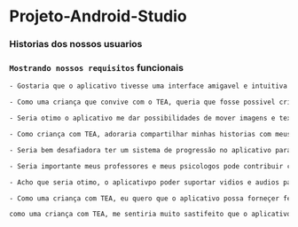 # Projeto-Android-Studio

### Historias dos nossos usuarios

### `Mostrando nossos requisitos` funcionais

```bash
- Gostaria que o aplicativo tivesse uma interface amigavel e intuitiva
```
```bash
- Como uma criança que convive com o TEA, queria que fosse possivel criar historinhas interativas com meus personagens favoritos
```
```bash
- Seria otimo o aplicativo me dar possibilidades de mover imagens e textos em simples gestos
```
```bash
- Como criança com TEA, adoraria compartilhar minhas historias com meus colegas
```
```bash
- Seria bem desafiadora ter um sistema de progressão no aplicativo para medir meu desenvolvimento vendo onde melhorei
```
```bash
- Seria importante meus professores e meus psicologos pode contribuir com meus projetos no aplicativo
```
```bash
- Acho que seria otimo, o aplicativpo poder suportar vidios e audios para torna-los mais envolventes
```
```bash
- Como uma criança com TEA, eu quero que o aplicativo possa forneçer feedback como animações ou musicas em relação a minhas ações e desenvolvimento!
```
```bash
como uma criança com TEA, me sentiria muito sastifeito que o aplicativo desse a oportunidade de min personalizar pos cenarios e meus personagens
```











